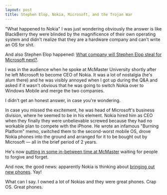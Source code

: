 ```yaml
---
layout: post
title: Stephen Elop, Nokia, Microsoft, and the Trojan War
---
```

"What happened to Nokia" I was just wondering obviously the answer is like BlackBerry they were
blinded by the magnificence of their own operating system and didn't realize that they are a hardware
company and can't write an OS for shit.

And also Stephen Elop happened:
 <a href="http://www.theverge.com/2015/6/17/8796465/grand-theft-elop">What company will Stephen Elop steal for Microsoft next?</a>.

I was in the audience when he spoke at McMaster University shortly after he left Microsoft to become CEO of Nokia.
It was a lot of nostalgia (he's alum there) and he was visibly annoyed when 
I got up during the Q&amp;A and asked if it wasn't obvious that he was going to switch Nokia
over to Windows Mobile and merge the two companies.

I didn't get an honest answer, in case you're wondering.

In case you missed the excitement, he was head of Microsoft's business division, where he seemed to be in his element.
Nokia hired him as CEO when they finally they were unbelievable screwed because they had no workable plan to compete with the iPhone.
He wrote an infamous "Burning Platform" memo, switched them to the second-worst mobile OS, drove Nokia phones
into the ground and arranged for it to be bought out by Microsoft — all in the brief period of 2 years.

He's now <a href="http://dailynews.mcmaster.ca/article/tech-sector-veteran-stephen-elop-assumes-new-advisory-role-at-mcmaster/#sthash.HZDbu1Hr.dpuf">putting in some in-between time at McMaster</a>
waiting for people to forgive and forget. 

And now, the good news: apparently Nokia is thinking about 
<a href="http://techcrunch.com/2016/02/21/nokia-were-in-no-rush-to-get-our-brand-back-on-phones/">bringing out new phones</a>. Yay!

What can I say. I owned a lot of Nokias and they were great phones. Crap OS. Great phones.